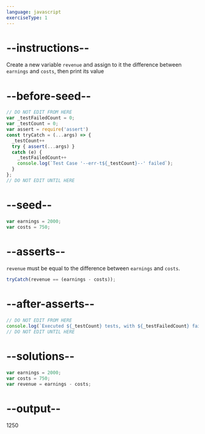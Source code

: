 ```yaml
---
language: javascript
exerciseType: 1
---
```


# --instructions--

Create a new variable `revenue` and assign to it the difference between `earnings` and `costs`, then print its value

# --before-seed--

```javascript
// DO NOT EDIT FROM HERE
var _testFailedCount = 0;
var _testCount = 0;
var assert = require('assert')
const tryCatch = (...args) => {
  _testCount++
  try { assert(...args) }
  catch (e) {
    _testFailedCount++
    console.log(`Test Case '--err-t${_testCount}--' failed`);
  }
};
// DO NOT EDIT UNTIL HERE
```

# --seed--

```javascript
var earnings = 2000;
var costs = 750;
```

# --asserts--

`revenue` must be equal to the difference between `earnings` and `costs`.

```javascript
tryCatch(revenue == (earnings - costs));
```

# --after-asserts--

```javascript
// DO NOT EDIT FROM HERE 
console.log(`Executed ${_testCount} tests, with ${_testFailedCount} failures`);
// DO NOT EDIT UNTIL HERE
```

# --solutions--

```javascript
var earnings = 2000;
var costs = 750;
var revenue = earnings - costs;
```

# --output--

1250
